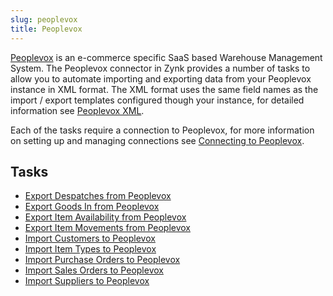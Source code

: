 ```yaml
---
slug: peoplevox
title: Peoplevox
---
```


[Peoplevox](http://www.peoplevox.co.uk/) is an e-commerce specific SaaS based Warehouse Management System.  The Peoplevox connector in Zynk provides a number of tasks to allow you to automate importing and exporting data from your Peoplevox instance in XML format.  The XML format uses the same field names as the import / export templates configured though your instance, for detailed information see [Peoplevox XML](peoplevox-xml).

Each of the tasks require a connection to Peoplevox, for more information on setting up and managing connections see [Connecting to Peoplevox](connecting-to-peoplevox).

## Tasks

 * [Export Despatches from Peoplevox](export-despatches-from-peoplevox)
 * [Export Goods In from Peoplevox](export-goods-in-from-peoplevox)
 * [Export Item Availability from Peoplevox](export-item-availability-from-peoplevox)
 * [Export Item Movements from Peoplevox](export-item-movements-from-peoplevox)
 * [Import Customers to Peoplevox](import-customers-to-peoplevox)
 * [Import Item Types to Peoplevox](import-item-types-to-peoplevox)
 * [Import Purchase Orders to Peoplevox](import-purchase-orders-to-peoplevox)
 * [Import Sales Orders to Peoplevox](import-sales-orders-to-peoplevox)
 * [Import Suppliers to Peoplevox](import-suppliers-to-peoplevox)